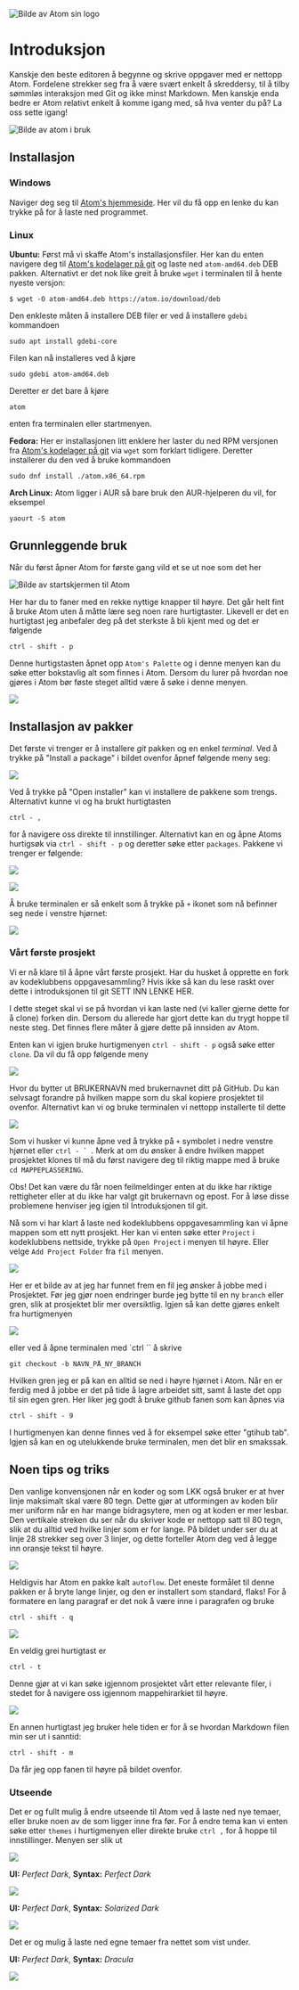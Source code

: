 ![Bilde av Atom sin logo](https://github.com/Oisov/wiki-LKK/blob/master/Atom/Atom_icon.svg)


# Introduksjon

Kanskje den beste editoren å begynne og skrive oppgaver med er nettopp Atom.
Fordelene strekker seg fra å være svært enkelt å skreddersy, til å tilby sømmløs
interaksjon med Git og ikke minst Markdown. Men kanskje enda bedre er Atom
relativt enkelt å komme igang med, så hva venter du på? La oss sette igang!

![Bilde av atom i bruk](atom-faktisk-jobbing.png)

## Installasjon

### Windows

Naviger deg seg til [Atom's hjemmeside](https://atom.io/). Her vil du få opp en
lenke du kan trykke på for å laste ned programmet.

### Linux

**Ubuntu:** Først må vi skaffe Atom's installasjonsfiler. Her kan du enten
navigere deg til [Atom's kodelager på
git](https://github.com/atom/atom/releases/tag/v1.28.0) og laste ned
`atom-amd64.deb` DEB pakken. Alternativt er det nok like greit å bruke `wget` i
terminalen til å hente nyeste versjon:

    $ wget -O atom-amd64.deb https://atom.io/download/deb

Den enkleste måten å installere DEB filer er ved å installere `gdebi` kommandoen

    sudo apt install gdebi-core

Filen kan nå installeres ved å kjøre

    sudo gdebi atom-amd64.deb

Deretter er det bare å kjøre

    atom

enten fra terminalen eller startmenyen.

**Fedora:** Her er installasjonen litt enklere her laster du ned RPM versjonen
fra [Atom's kodelager på
git](https://github.com/atom/atom/releases/tag/v1.28.0) via `wget` som forklart
tidligere. Deretter installerer du den ved å bruke kommandoen

    sudo dnf install ./atom.x86_64.rpm

**Arch Linux:** Atom ligger i AUR så bare bruk den AUR-hjelperen du vil, for
eksempel

    yaourt -S atom

## Grunnleggende bruk

Når du først åpner Atom for første gang vild et se ut noe som det her

![Bilde av startskjermen til Atom](https://github.com/Oisov/wiki-LKK/blob/master/Atom/atom-intro.png)

Her har du to faner med en rekke nyttige knapper til høyre. Det går helt fint å
bruke Atom uten å måtte lære seg noen rare hurtigtaster. Likevell er det en
hurtigtast jeg anbefaler deg på det sterkste å bli kjent med og det er følgende

    ctrl - shift - p

Denne hurtigstasten åpnet opp `Atom's Palette` og i denne menyen kan du søke
etter bokstavlig alt som finnes i Atom. Dersom du lurer på hvordan noe gjøres i
Atom bør føste steget alltid være å søke i denne menyen.

![](https://github.com/Oisov/wiki-LKK/blob/master/Atom/atom-quick-menu.png)

## Installasjon av pakker

Det første vi trenger er å installere _git_ pakken og en enkel _terminal_. Ved å
trykke på "Install a package" i bildet ovenfor åpnef følgende meny seg:

![](https://github.com/Oisov/wiki-LKK/blob/master/Atom/atom-package.png)

Ved å trykke på "Open installer" kan vi installere de pakkene som trengs.
Alternativt kunne vi og ha brukt hurtigtasten

    ctrl - ,

for å navigere oss direkte til innstillinger. Alternativt kan en og åpne Atoms
hurtigsøk via `ctrl - shift - p` og deretter søke etter `packages`. Pakkene vi
trenger er følgende:

![](https://github.com/Oisov/wiki-LKK/blob/master/Atom/atom-git-plus.png)

![](https://github.com/Oisov/wiki-LKK/blob/master/Atom/atom-terminal.png)

Å bruke terminalen er så enkelt som å trykke på `+` ikonet som nå befinner seg
nede i venstre hjørnet:

![](https://github.com/Oisov/wiki-LKK/blob/master/Atom/atom-terminal-2.png)

### Vårt første prosjekt

Vi er nå klare til å åpne vårt første prosjekt. Har du husket å opprette en fork
av kodeklubbens oppgavesammling? Hvis ikke så kan du lese raskt over dette i
introduksjonen til git SETT INN LENKE HER.

I dette steget skal vi se på hvordan vi kan laste ned (vi kaller gjerne dette
for å clone) forken din. Dersom du allerede har gjort dette kan du trygt hoppe
til neste steg. Det finnes flere måter å gjøre dette på innsiden av Atom.

Enten kan vi igjen bruke hurtigmenyen `ctrl - shift - p` også søke etter
`clone`. Da vil du få opp følgende meny

![](https://github.com/Oisov/wiki-LKK/blob/master/Atom/atom-clone.png)

Hvor du bytter ut BRUKERNAVN med brukernavnet ditt på GitHub. Du kan selvsagt
forandre på hvilken mappe som du skal kopiere prosjektet til ovenfor.
Alternativt kan vi og bruke terminalen vi nettopp installerte til dette

![](https://github.com/Oisov/wiki-LKK/blob/master/Atom/atom-clone-terminal.png)

Som vi husker vi kunne åpne ved å trykke på `+` symbolet i nedre venstre hjørnet
eller ``ctrl - ` ``. Merk at om du ønsker å endre hvilken mappet prosjektet
klones til må du først navigere deg til riktig mappe med å bruke `cd
MAPPEPLASSERING`.

Obs! Det kan være du får noen feilmeldinger enten at du ikke har riktige
rettigheter eller at du ikke har valgt git brukernavn og epost. For å løse disse
problemene henviser jeg igjen til Introduksjonen til git.

Nå som vi har klart å laste ned kodeklubbens oppgavesammling kan vi åpne mappen
som ett nytt prosjekt. Her kan vi enten søke etter `Project` i kodeklubbens
nettside, trykke på `Open Project` i menyen til høyre. Eller velge `Add Project
Folder` fra `fil` menyen.

![](https://github.com/Oisov/wiki-LKK/blob/master/Atom/atom-faktisk-jobbing.png)

Her er et bilde av at jeg har funnet frem en fil jeg ønsker å jobbe med i
Prosjektet. Før jeg gjør noen endringer burde jeg bytte til en ny `branch` eller
gren, slik at prosjektet blir mer oversiktlig. Igjen så kan dette gjøres enkelt
fra hurtigmenyen

![](https://github.com/Oisov/wiki-LKK/blob/master/Atom/atom-branch-git.png)

eller ved å åpne terminalen med `ctrl `` å skrive

    git checkout -b NAVN_PÅ_NY_BRANCH

Hvilken gren jeg er på kan en alltid se ned i høyre hjørnet i Atom. Når en er
ferdig med å jobbe er det på tide å lagre arbeidet sitt, samt å laste det opp
til sin egen gren. Her liker jeg godt å bruke github fanen som kan åpnes via

    ctrl - shift - 9

I hurtigmenyen kan denne finnes ved å for eksempel søke etter "gtihub tab".
Igjen så kan en og utelukkende bruke terminalen, men det blir en smakssak.

## Noen tips og triks

Den vanlige konvensjonen når en koder og som LKK også bruker er at hver linje
maksimalt skal være 80 tegn. Dette gjør at utformingen av koden blir mer uniform
når en har mange bidragsytere, men og at koden er mer lesbar. Den vertikale
streken du ser når du skriver kode er nettopp satt til 80 tegn, slik at du
alltid ved hvilke linjer som er for lange. På bildet under ser du at linje 28
strekker seg over 3 linjer, og dette forteller Atom deg ved å legge inn oransje
tekst til høyre.

![](https://github.com/Oisov/wiki-LKK/blob/master/Atom/atom-long-line.png)

Heldigvis har Atom en pakke kalt `autoflow`. Det eneste formålet til denne
pakken er å bryte lange linjer, og den er installert som standard, flaks! For å
formatere en lang paragraf er det nok å være inne i paragrafen og bruke

    ctrl - shift - q

![](https://github.com/Oisov/wiki-LKK/blob/master/Atom/atom-long-line-fixed.png)

En veldig grei hurtigtast er

    ctrl - t

Denne gjør at vi kan søke igjennom prosjektet vårt etter relevante filer, i
stedet for å navigere oss igjennom mappehirarkiet til høyre.

![](https://github.com/Oisov/wiki-LKK/blob/master/Atom/atom-quick-search.png)

En annen hurtigtast jeg bruker hele tiden er for å se hvordan Markdown filen min ser ut i sanntid:

    ctrl - shift - m

Da får jeg opp fanen til høyre på bildet ovenfor.

### Utseende

Det er og fullt mulig å endre utseende til Atom ved å laste ned nye temaer,
eller bruke noen av de som ligger inne fra før. For å endre tema kan vi enten
søke etter `themes` i hurtigmenyen eller direkte bruke `ctrl ,` for å hoppe til
innstillinger. Menyen ser slik ut

![](https://github.com/Oisov/wiki-LKK/blob/master/Atom/atom-themes.png)

**UI:** _Perfect Dark_, **Syntax:** _Perfect Dark_

![](https://github.com/Oisov/wiki-LKK/blob/master/Atom/atom-jobbing-perfect-dark.png)

**UI:** _Perfect Dark_, **Syntax:** _Solarized Dark_

![](https://github.com/Oisov/wiki-LKK/blob/master/Atom/atom-jobbing-perfect-dark-solarized.png)

Det er og mulig å laste ned egne temaer fra nettet som vist under.

**UI:** _Perfect Dark_, **Syntax:** _Dracula_

![](https://github.com/Oisov/wiki-LKK/blob/master/Atom/atom-jobbing-perfect-dark-dracula.png)
